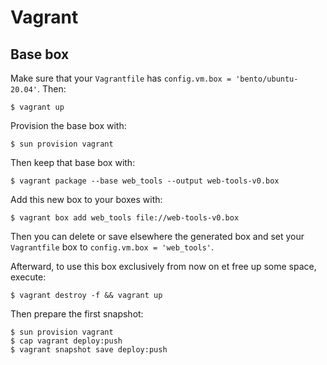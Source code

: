 # Vagrant

## Base box

Make sure that your `Vagrantfile` has `config.vm.box = 'bento/ubuntu-20.04'`. Then:

    $ vagrant up

Provision the base box with:

    $ sun provision vagrant

Then keep that base box with:

    $ vagrant package --base web_tools --output web-tools-v0.box

Add this new box to your boxes with:

    $ vagrant box add web_tools file://web-tools-v0.box

Then you can delete or save elsewhere the generated box
and set your `Vagrantfile` box to `config.vm.box = 'web_tools'`.

Afterward, to use this box exclusively from now on et free up some space, execute:

    $ vagrant destroy -f && vagrant up

Then prepare the first snapshot:

    $ sun provision vagrant
    $ cap vagrant deploy:push
    $ vagrant snapshot save deploy:push
